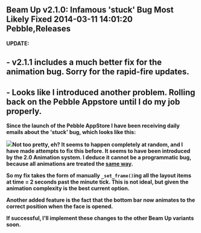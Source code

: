 Beam Up v2.1.0: Infamous 'stuck' Bug Most Likely Fixed
2014-03-11 14:01:20
Pebble,Releases
---

<strong>UPDATE: 

## - v2.1.1 includes a much better fix for the animation bug. Sorry for the rapid-fire updates.

## - Looks like I introduced another problem. Rolling back on the Pebble Appstore until I do my job properly.

Since the launch of the Pebble AppStore I have been receiving daily emails about the 'stuck' bug, which looks like this:

![](/assets/import/media/2013/12/img_20131226_185234.jpg?w=545)Not too pretty, eh? It seems to happen completely at random, and I have made attempts to fix this before. It seems to have been introduced by the 2.0 Animation system. I deduce it cannot be a programmatic bug, because all animations are treated the <a title="Animation Function" href="https://github.com/C-D-Lewis/beam-up/blob/master/src/cl_util.c#L67">same way</a>.

So my fix takes the form of manually <code>_set_frame()</code>ing all the layout items at time = 2 seconds past the minute tick. This is not ideal, but given the animation complexity is the best current option.

Another added feature is the fact that the bottom bar now animates to the correct position when the face is opened.

If successful, I'll implement these changes to the other Beam Up variants soon.
